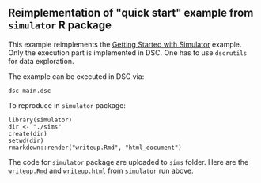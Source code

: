 ## Reimplementation of "quick start" example from `simulator` R package

This example reimplements the [Getting Started with Simulator](http://faculty.bscb.cornell.edu/~bien/simulator_vignettes/getting-started.html) example. Only the execution part is implemented in DSC. One has to use `dscrutils` for data exploration.

The example can be executed in DSC via:

```
dsc main.dsc
```

To reproduce in `simulator` package:

```
library(simulator)
dir <- "./sims"
create(dir)
setwd(dir)
rmarkdown::render("writeup.Rmd", "html_document")
```

The code for `simulator` package are uploaded to `sims` folder. 
Here are the [`writeup.Rmd`](sims/writeup.Rmd) and [`writeup.html`](sims/writeup.html) from `simulator` run above.
